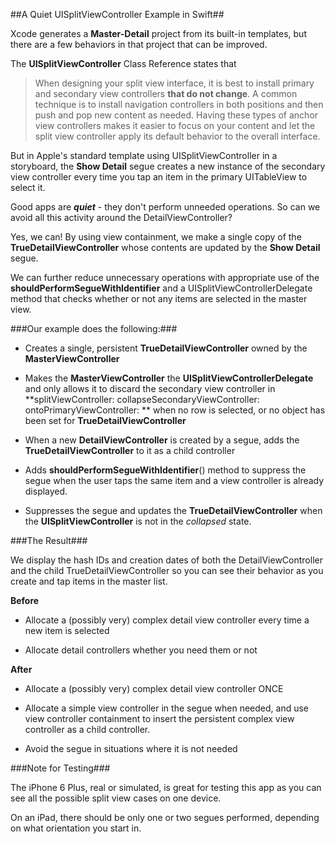 ##A Quiet UISplitViewController Example in Swift##

Xcode generates a **Master-Detail** project from its built-in templates, but there are a few behaviors in that project that can be improved.

The **UISplitViewController** Class Reference states that

> When designing your split view interface, it is best to install primary and secondary view controllers **that do not change**. A common technique is to install navigation controllers in both positions and then push and pop new content as needed. Having these types of anchor view controllers makes it easier to focus on your content and let the split view controller apply its default behavior to the overall interface.

But in Apple's standard template using UISplitViewController in a storyboard, the **Show Detail** segue creates a new instance of the secondary view controller every time you tap an item in the primary UITableView to select it.

Good apps are ***quiet*** - they don't perform unneeded operations.  So can we avoid all this activity around the DetailViewController?

Yes, we can!  By using view containment, we make a single copy of the **TrueDetailViewController** whose contents are updated by the **Show Detail** segue.

We can further reduce unnecessary operations with appropriate use of the **shouldPerformSegueWithIdentifier** and a UISplitViewControllerDelegate method that checks whether or not any items are selected in the master view.


###Our example does the following:###

* Creates a single, persistent **TrueDetailViewController** owned by the **MasterViewController**

* Makes the **MasterViewController** the **UISplitViewControllerDelegate** and only allows it to discard the secondary view controller in **splitViewController: collapseSecondaryViewController: ontoPrimaryViewController: ** when no row is selected, or no object has been set for **TrueDetailViewController**

* When a new **DetailViewController** is created by a segue, adds the **TrueDetailViewController** to it as a child controller

* Adds **shouldPerformSegueWithIdentifier**() method to suppress the segue when the user taps the same item and a view controller is already displayed.

* Suppresses the segue and updates the **TrueDetailViewController** when the **UISplitViewController** is not in the *collapsed* state.



###The Result###

We display the hash IDs and creation dates of both the DetailViewController and the child TrueDetailViewController so you can see their behavior as you create and tap items in the master list.

**Before**

* Allocate a (possibly very) complex detail view controller every time a new item is selected
	
* Allocate detail controllers whether you need them or not
	
**After**

* Allocate a (possibly very) complex detail view controller ONCE
	
* Allocate a simple view controller in the segue when needed, and use view controller containment to insert the persistent complex view controller as a child controller.
	
* Avoid the segue in situations where it is not needed


###Note for Testing###

The iPhone 6 Plus, real or simulated, is great for testing this app as you can see all the possible split view cases on one device.

On an iPad, there should be only one or two segues performed, depending on what orientation you start in.
	



